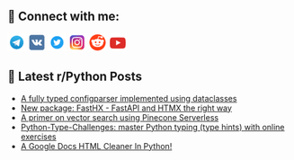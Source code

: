 ## 🔎 Connect with me:
[<img src="https://github.com/bullbesh/bullbesh/blob/main/images/Telegram.png" width="32" height="32" />](https://t.me/bullbesh)
[<img src="https://github.com/bullbesh/bullbesh/blob/main/images/VK.png" width="32" height="32" />](https://vk.com/bullbesh)
[<img src="https://github.com/bullbesh/bullbesh/blob/main/images/Twitter.png" width="32" height="32" />](https://twitter.com/bullbesh1)
[<img src="https://github.com/bullbesh/bullbesh/blob/main/images/Instagram.png" width="32" height="32" />](https://www.instagram.com/bullbesh)
[<img src="https://github.com/bullbesh/bullbesh/blob/main/images/Reddit.png" width="32" height="32" />](https://www.reddit.com/user/bullbesh)
[<img src="https://github.com/bullbesh/bullbesh/blob/main/images/YouTube.png" width="32" height="32" />](https://www.youtube.com/channel/UCtfjRs6uzgq5mfm8S06WTcg)

## 📕 Latest r/Python Posts
<!-- BLOG-POST-LIST:START -->
- [A fully typed configparser implemented using dataclasses](https://www.reddit.com/r/Python/comments/19efyab/a_fully_typed_configparser_implemented_using/)
- [New package: FastHX - FastAPI and HTMX the right way](https://www.reddit.com/r/Python/comments/19eeeh4/new_package_fasthx_fastapi_and_htmx_the_right_way/)
- [A primer on vector search using Pinecone Serverless](https://www.reddit.com/r/Python/comments/19edx1c/a_primer_on_vector_search_using_pinecone/)
- [Python-Type-Challenges: master Python typing &lpar;type hints&rpar; with online exercises](https://www.reddit.com/r/Python/comments/19ecfpm/pythontypechallenges_master_python_typing_type/)
- [A Google Docs HTML Cleaner In Python!](https://www.reddit.com/r/Python/comments/19e7ahr/a_google_docs_html_cleaner_in_python/)
<!-- BLOG-POST-LIST:END -->

